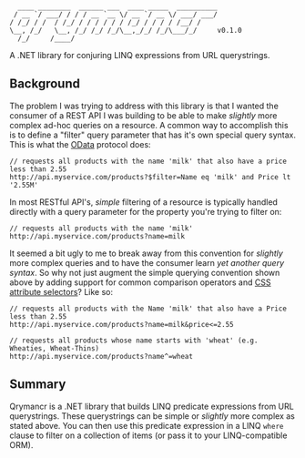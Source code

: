 ```
                                                   
  ____ ________  ______ ___  ____ _____  __________
 / __ `/ ___/ / / / __ `__ \/ __ `/ __ \/ ___/ ___/
/ /_/ / /  / /_/ / / / / / / /_/ / / / / /__/ /    
\__, /_/   \__, /_/ /_/ /_/\__,_/_/ /_/\___/_/     v0.1.0
  /_/     /____/                                   
```

A .NET library for conjuring LINQ expressions from URL querystrings.

## Background

The problem I was trying to address with this library is that I wanted the consumer of a REST API I was building to be able to make _slightly_ more complex ad-hoc queries on a resource. A common way to accomplish this is to define a "filter" query parameter that has it's own special query syntax. This is what the [OData](http://www.odata.org/documentation/odata-v3-documentation/url-conventions/) protocol does:

    // requests all products with the name 'milk' that also have a price less than 2.55
    http://api.myservice.com/products?$filter=Name eq 'milk' and Price lt '2.55M'

In most RESTful API's, _simple_ filtering of a resource is typically handled directly with a query parameter for the property you're trying to filter on:

    // requests all products with the name 'milk'
    http://api.myservice.com/products?name=milk

It seemed a bit ugly to me to break away from this convention for _slightly_ more complex queries and to have the consumer learn _yet another query syntax_. So why not just augment the simple querying convention shown above by adding support for common comparison operators and [CSS attribute selectors](https://developer.mozilla.org/en/CSS/Attribute_selectors)? Like so:

    // requests all products with the Name 'milk' that also have a Price less than 2.55
    http://api.myservice.com/products?name=milk&price<=2.55

    // requests all products whose name starts with 'wheat' (e.g. Wheaties, Wheat-Thins)
    http://api.myservice.com/products?name^=wheat

## Summary

Qrymancr is a .NET library that builds LINQ predicate expressions from URL querystrings. These querystrings can be simple or _slightly_ more complex as stated above. You can then use this predicate expression in a LINQ `where` clause to filter on a collection of items (or pass it to your LINQ-compatible ORM).
